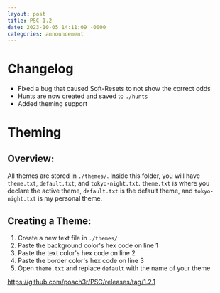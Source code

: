 ```yaml
---
layout: post
title: PSC-1.2
date: 2023-10-05 14:11:09 -0000
categories: announcement 
---
```


# Changelog

* Fixed a bug that caused Soft-Resets to not show the correct odds
* Hunts are now created and saved to `./hunts`
* Added theming support

# Theming

## Overview:

All themes are stored in `./themes/`. Inside this folder, you will have `theme.txt`, `default.txt`, and `tokyo-night.txt`. `theme.txt` is where you declare the active theme, `default.txt` is the default theme, and `tokyo-night.txt` is my personal theme.

## Creating a Theme:

1. Create a new text file in `./themes/`
2. Paste the background color's hex code on line 1
3. Paste the text color's hex code on line 2
4. Paste the border color's hex code on line 3
5. Open `theme.txt` and replace `default` with the name of your theme

https://github.com/poach3r/PSC/releases/tag/1.2.1